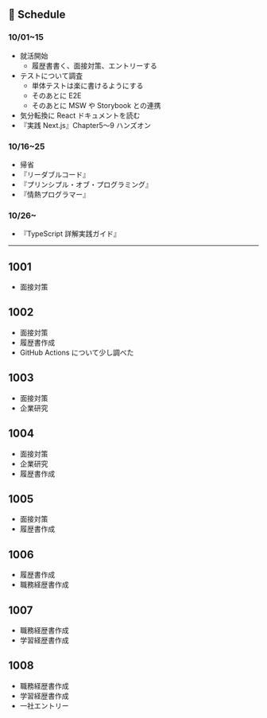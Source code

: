 ## 📅 Schedule

### 10/01~15

- 就活開始
  - 履歴書書く、面接対策、エントリーする
- テストについて調査
  - 単体テストは楽に書けるようにする
  - そのあとに E2E
  - そのあとに MSW や Storybook との連携
- 気分転換に React ドキュメントを読む
- 『実践 Next.js』Chapter5〜9 ハンズオン

### 10/16~25

- 帰省
- 『リーダブルコード』
- 『プリンシプル・オブ・プログラミング』
- 『情熱プログラマー』

### 10/26~

- 『TypeScript 詳解実践ガイド』

---

## 1001

- 面接対策

## 1002

- 面接対策
- 履歴書作成
- GitHub Actions について少し調べた

## 1003

- 面接対策
- 企業研究

## 1004

- 面接対策
- 企業研究
- 履歴書作成

## 1005

- 面接対策
- 履歴書作成

## 1006

- 履歴書作成
- 職務経歴書作成

## 1007

- 職務経歴書作成
- 学習経歴書作成

## 1008

- 職務経歴書作成
- 学習経歴書作成
- 一社エントリー
